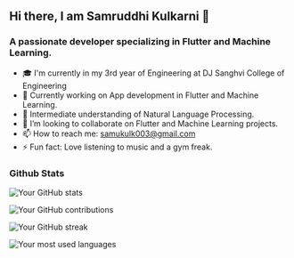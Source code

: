 ## Hi there, I am Samruddhi Kulkarni 👋
### A passionate developer specializing in Flutter and Machine Learning. 

-  🎓 I'm currently in my 3rd year of Engineering at DJ Sanghvi College of Engineering
- 🔭 Currently working on App development in Flutter and Machine Learning.
- 🌱 Intermediate understanding of Natural Language Processing.
- 👯 I’m looking to collaborate on Flutter and Machine Learning projects.
- 📫 How to reach me: samukulk003@gmail.com
- ⚡ Fun fact: Love listening to music and a gym freak.
  
### Github Stats
![Your GitHub stats](https://github-readme-stats.vercel.app/api?username=samkulk003&show_icons=true&theme=e74c3c&count_private=true)

![Your GitHub contributions](https://github-readme-streak-stats.herokuapp.com/?user=samkulk003&theme=e74c3c)

![Your GitHub streak](https://github-readme-streak-stats.herokuapp.com/?user=samkulk003&theme=e74c3c)

![Your most used languages](https://github-readme-stats.vercel.app/api/top-langs/?username=samkulk003&layout=compact&hide=html,css&theme=e74c3c)
